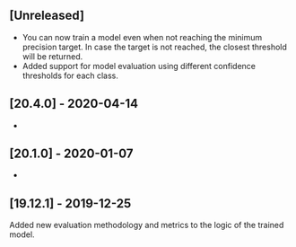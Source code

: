 ## [Unreleased]
- You can now train a model even when not reaching the minimum precision target. In case the target is not reached, the closest threshold will be returned. 
- Added support for model evaluation using different confidence thresholds for each class.


## [20.4.0] - 2020-04-14
-


## [20.1.0] - 2020-01-07
-

## [19.12.1] - 2019-12-25
Added new evaluation methodology and metrics to the logic of the trained model.
